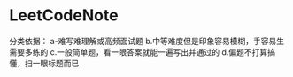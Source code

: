 # LeetCodeNote
分类依据：
a-难写难理解或高频面试题
b.中等难度但是印象容易模糊，手容易生需要多练的
c.一般简单题，看一眼答案就能一遍写出并通过的
d.偏题不打算搞懂，扫一眼标题而已
